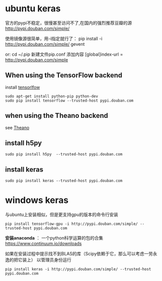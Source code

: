 # ubuntu keras


官方的pypi不稳定，很慢甚至访问不了,在国内的强烈推荐豆瓣的源 
http://pypi.douban.com/simple/  

使用镜像源很简单，用-i指定就行了： 
pip install -i http://pypi.douban.com/simple/ gevent 

or:
cd ~/.pip
新建文件pip.conf
添加内容
[global]index-url = http://pypi.douban.com/simple

## When using the TensorFlow backend
install [tensorlfow](https://github.com/angrySquirrel/tensorflow/blob/master/tensorflow/g3doc/get_started/os_setup.md
)
```
sudo apt-get install python-pip python-dev
sudo pip install tensorflow --trusted-host pypi.douban.com

```
## when using the Theano backend
see [Theano](http://deeplearning.net/software/theano/install.html#install)

## install h5py
```
sudo pip install h5py  --trusted-host pypi.douban.com
```

## install keras
``` 
sudo pip install keras --trusted-host pypi.douban.com
```

# windows keras
与ubuntu上安装相似，但是更支持gpu的版本的命令行安装
```
pip install tensorflow-gpu -i http://pypi.douban.com/simple/ --trusted-host pypi.douban.com

```
**安装anaconda** ： 一个python科学运算的包的合集
https://www.continuum.io/downloads

如果在安装过程中提示找不到BLAS的库（Scipy依赖于它，那么可以考虑一劳永逸的把它装上）
以管理员身份运行
```
pip install keras -i http://pypi.douban.com/simple/ --trusted-host pypi.douban.com
```
